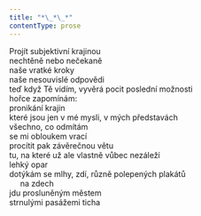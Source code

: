 ```yaml
---
title: "*\_*\_*"
contentType: prose
---
```


<section>

Projít subjektivní krajinou  
nechtěně nebo nečekaně  
naše vratké kroky  
naše nesouvislé odpovědi  
teď když Tě vidím, vyvěrá pocit poslední možnosti  
hořce zapomínám:  
pronikání krajin  
které jsou jen v mé mysli, v mých představách  
všechno, co odmítám  
se mi obloukem vrací  
procítit pak závěrečnou větu  
tu, na které už ale vlastně vůbec nezáleží  
lehký opar  
dotýkám se mlhy, zdí, různě polepených plakátů  
     na zdech  
jdu prosluněným městem  
strnulými pasážemi ticha

</section>
